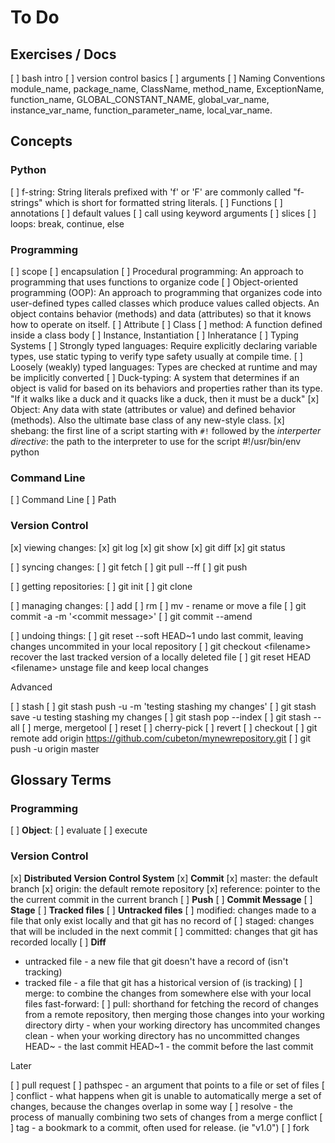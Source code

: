 To Do
=====

Exercises / Docs
----------------

[ ] bash intro
[ ] version control basics
[ ] arguments
[ ] Naming Conventions
    module_name, package_name, ClassName, method_name, ExceptionName, function_name, GLOBAL_CONSTANT_NAME, global_var_name, instance_var_name, function_parameter_name, local_var_name.

Concepts
--------

### Python

[ ] f-string: String literals prefixed with 'f' or 'F' are commonly called
    "f-strings" which is short for formatted string literals.
[ ] Functions
  [ ] annotations
  [ ] default values
  [ ] call using keyword arguments
[ ] slices
[ ] loops: break, continue, else


### Programming

[ ] scope
[ ] encapsulation
[ ] Procedural programming: An approach to programming that uses functions to organize code
[ ] Object-oriented programming (OOP): An approach to programming that
    organizes code into user-defined types called classes which produce values
    called objects. An object contains behavior (methods) and data (attributes) so
    that it knows how to operate on itself.
    [ ] Attribute
    [ ] Class
    [ ] method: A function defined inside a class body
    [ ] Instance, Instantiation
    [ ] Inheratance
[ ] Typing Systems
  [ ] Strongly typed languages: Require explicitly declaring variable types, use
      static typing to verify type safety usually at compile time.
  [ ] Loosely (weakly) typed languages: Types are checked at runtime and may be implicitly converted
  [ ] Duck-typing: A system that determines if an object is valid for based on its
      behaviors and properties rather than its type. "If it walks like a duck and it
      quacks like a duck, then it must be a duck"
[x] Object: Any data with state (attributes or value) and defined behavior
    (methods). Also the ultimate base class of any new-style class.
[x] shebang: the first line of a script starting with `#!` followed by the
    *interperter directive*: the path to the interpreter to use for the script
    #!/usr/bin/env python

### Command Line

[ ] Command Line
  [ ] Path

### Version Control

[x] viewing changes:
    [x] git log
    [x] git show
    [x] git diff
    [x] git status

[ ] syncing changes:
    [ ] git fetch
    [ ] git pull --ff
    [ ] git push

[ ] getting repositories:
    [ ] git init
    [ ] git clone

[ ] managing changes:
    [ ] add
    [ ] rm
    [ ] mv - rename or move a file
    [ ] git commit -a -m '\<commit message\>'
    [ ] git commit --amend

[ ] undoing things:
    [ ] git reset --soft HEAD~1         undo last commit, leaving changes uncommited in your local repository
    [ ] git checkout \<filename\>         recover the last tracked version of a locally deleted file
    [ ] git reset HEAD \<filename\>       unstage file and keep local changes

Advanced

[ ] stash
    [ ] git stash push -u -m 'testing stashing my changes'
    [ ] git stash save -u testing stashing my changes
    [ ] git stash pop --index
    [ ] git stash --all
[ ] merge, mergetool
[ ] reset
[ ] cherry-pick
[ ] revert
[ ] checkout
[ ] git remote add origin https://github.com/cubeton/mynewrepository.git
[ ] git push -u origin master

Glossary Terms
--------------

### Programming

  [ ] **Object**:
  [ ] evaluate
  [ ] execute

### Version Control

[x] **Distributed Version Control System**
[x] **Commit**
[x] master: the default branch
[x] origin: the default remote repository
[x] reference: pointer to the the current commit in the current branch
[ ] **Push**
[ ] **Commit Message**
[ ] **Stage**
[ ] **Tracked files**
[ ] **Untracked files**
    [ ] modified: changes made to a file that only exist locally and that git has no record of
    [ ] staged: changes that will be included in the next commit
    [ ] committed: changes that git has recorded locally
[ ] **Diff**
- untracked file - a new file that git doesn't have a record of (isn't tracking)
- tracked file - a file that git has a historical version of (is tracking)
[ ] merge: to combine the changes from somewhere else with your local files fast-forward: 
[ ] pull: shorthand for fetching the record of changes from a remote repository, then merging those changes into your working directory
dirty - when your working directory has uncommited changes
clean - when your working directory has no uncommitted changes
HEAD~ - the last commit
HEAD~1 - the commit before the last commit

Later

[ ] pull request
[ ] pathspec - an argument that points to a file or set of files
[ ] conflict - what happens when git is unable to automatically merge a set of changes, because the changes overlap in some way
[ ] resolve - the process of manually combining two sets of changes from a merge conflict
[ ] tag - a bookmark to a commit, often used for release. (ie "v1.0")
[ ] fork

